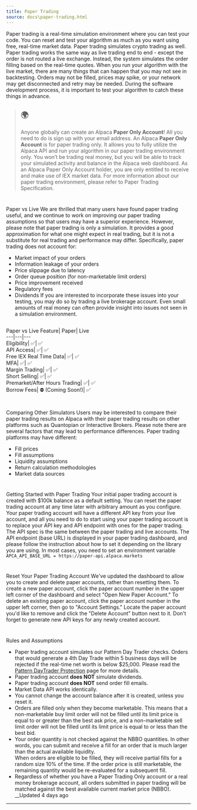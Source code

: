 ```yaml
---
title: Paper Trading
source: docs\paper-trading.html
---
```


Paper trading is a real-time simulation environment where you can test your code. You can reset and test your algorithm as much as you want using free, real-time market data. Paper trading simulates crypto trading as well. Paper trading works the same way as live trading end to end - except the order is not routed a live exchange. Instead, the system simulates the order filling based on the real-time quotes.
When you run your algorithm with the live market, there are many things that can happen that you may not see in backtesting. Orders may not be filled, prices may spike, or your network may get disconnected and retry may be needed. During the software development process, it is important to test your algorithm to catch these things in advance.
> ## 🌍
> 
> Anyone globally can create an Alpaca **Paper Only Account**! All you need to do is sign up with your email address.
An Alpaca **Paper Only Account** is for paper trading only. It allows you to fully utilize the Alpaca API and run your algorithm in our paper trading environment only. You won’t be trading real money, but you will be able to track your simulated activity and balance in the Alpaca web dashboard. As an Alpaca Paper Only Account holder, you are only entitled to receive and make use of IEX market data. For more information about our paper trading environment, please refer to Paper Trading Specification.
# 
Paper vs Live
[](paper-trading.html#paper-vs-live)
We are thrilled that many users have found paper trading useful, and we continue to work on improving our paper trading assumptions so that users may have a superior experience. However, please note that paper trading is only a simulation. It provides a good approximation for what one might expect in real trading, but it is not a substitute for real trading and performance may differ. Specifically, paper trading does not account for:
* Market impact of your orders
* Information leakage of your orders
* Price slippage due to latency
* Order queue position (for non-marketable limit orders)
* Price improvement received
* Regulatory fees
* Dividends
If you are interested to incorporate these issues into your testing, you may do so by trading a live brokerage account. Even small amounts of real money can often provide insight into issues not seen in a simulation environment.
## 
Paper vs Live
[](paper-trading.html#paper-vs-live-1)
Feature| Paper| Live  
---|---|---  
Eligibility| ✅| ✅  
API Access| ✅| ✅  
Free IEX Real Time Data| ✅| ✅  
MFA| ✅| ✅  
Margin Trading| ✅| ✅  
Short Selling| ✅| ✅  
Premarket/After Hours Trading| ✅| ✅  
Borrow Fees| ⛔️ (Coming Soon!)| ✅  
# 
Comparing Other Simulators
[](paper-trading.html#comparing-other-simulators)
Users may be interested to compare their paper trading results on Alpaca with their paper trading results on other platforms such as Quantopian or Interactive Brokers. Please note there are several factors that may lead to performance differences. Paper trading platforms may have different:
* Fill prices
* Fill assumptions
* Liquidity assumptions
* Return calculation methodologies
* Market data sources
# 
Getting Started with Paper Trading
[](paper-trading.html#getting-started-with-paper-trading)
Your initial paper trading account is created with $100k balance as a default setting. You can reset the paper trading account at any time later with arbitrary amount as you configure.
Your paper trading account will have a different API key from your live account, and all you need to do to start using your paper trading account is to replace your API key and API endpoint with ones for the paper trading. The API spec is the same between the paper trading and live accounts. The API endpoint (base URL) is displayed in your paper trading dashboard, and please follow the instruction about how to set it depending on the library you are using. In most cases, you need to set an environment variable `APCA_API_BASE_URL = https://paper-api.alpaca.markets`
# 
Reset Your Paper Trading Account
[](paper-trading.html#reset-your-paper-trading-account)
We've updated the dashboard to allow you to create and delete paper accounts, rather than resetting them.
To create a new paper account, click the paper account number in the upper left corner of the dashboard and select "Open New Paper Account."
To delete an existing paper account, click the paper account number in the upper left corner, then go to "Account Settings." Locate the paper account you'd like to remove and click the "Delete Account" button next to it.
Don't forget to generate new API keys for any newly created account.
# 
Rules and Assumptions
[](paper-trading.html#rules-and-assumptions)
* Paper trading account simulates our Pattern Day Trader checks. Orders that would generate a 4th Day Trade within 5 business days will be rejected if the real-time net worth is below $25,000. Please read the [Pattern DayTrader Protection](user-protection.html-pattern-day-trader-pdt-protection-at-alpaca.md) page for more details.
* Paper trading account **does NOT** simulate dividends.
* Paper trading account **does NOT** send order fill emails.
* Market Data API works identically.
* You cannot change the account balance after it is created, unless you reset it.
* Orders are filled only when they become marketable. This means that a non-marketable buy limit order will not be filled until its limit price is equal to or greater than the best ask price, and a non-marketable sell limit order will not be filled until its limit price is equal to or less than the best bid.
* Your order quantity is not checked against the NBBO quantities. In other words, you can submit and receive a fill for an order that is much larger than the actual available liquidity.  
When orders are eligible to be filled, they will receive partial fills for a random size 10% of the time. If the order price is still marketable, the remaining quantity would be re-evaluated for a subsequent fill.
* Regardless of whether you have a Paper Trading Only account or a real money brokerage account, all orders submitted in paper trading will be matched against the best available current market price (NBBO).
__Updated 4 days ago
* * *
